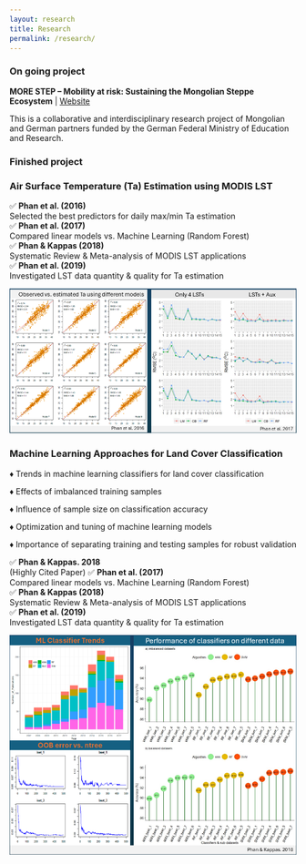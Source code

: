 ```yaml
---
layout: research
title: Research
permalink: /research/
---
```


### On going project

**MORE STEP – Mobility at risk: Sustaining the Mongolian Steppe Ecosystem** | [Website](https://www.morestep.org/)

This is a collaborative and interdisciplinary research project of Mongolian and German partners funded by the German Federal Ministry of Education and Research. 

### Finished project 

### Air Surface Temperature (Ta) Estimation using MODIS LST

✅ **Phan et al. (2016)**  
  Selected the best predictors for daily max/min Ta estimation  
✅ **Phan et al. (2017)**  
  Compared linear models vs. Machine Learning (Random Forest)  
✅ **Phan & Kappas (2018)**  
  Systematic Review & Meta-analysis of MODIS LST applications  
✅ **Phan et al. (2019)**  
  Investigated LST data quantity & quality for Ta estimation  

<img src="https://github.com/thanhnoiphan/thanhnoiphan.github.io/blob/main/assets/images/prj1_Ta_estimation.png?raw=true" style="max-width: 100%; height: auto;" />

### Machine Learning Approaches for Land Cover Classification 
♦ Trends in machine learning classifiers for land cover classification

♦ Effects of imbalanced training samples

♦ Influence of sample size on classification accuracy

♦ Optimization and tuning of machine learning models

♦ Importance of separating training and testing samples for robust validation


✅ **Phan & Kappas. 2018**  
  (Highly Cited Paper)
✅ **Phan et al. (2017)**  
  Compared linear models vs. Machine Learning (Random Forest)  
✅ **Phan & Kappas (2018)**  
  Systematic Review & Meta-analysis of MODIS LST applications  
✅ **Phan et al. (2019)**  
  Investigated LST data quantity & quality for Ta estimation  
  
<img src="https://github.com/thanhnoiphan/thanhnoiphan.github.io/blob/main/assets/images/prj2_LUC.png?raw=true" style="max-width: 100%; height: auto;" />
